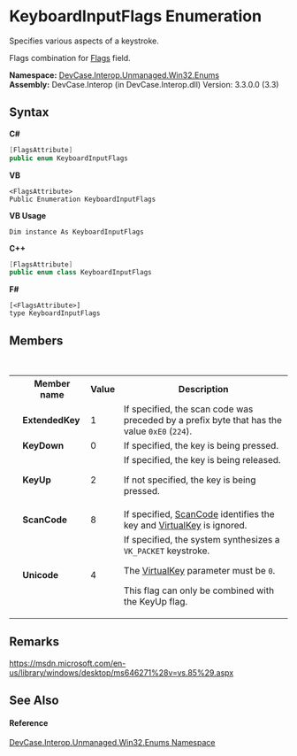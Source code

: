 # KeyboardInputFlags Enumeration
 

Specifies various aspects of a keystroke. 

 Flags combination for <a href="F_DevCase_Interop_Unmanaged_Win32_Structures_KeyboardInput_Flags">Flags</a> field.

**Namespace:**&nbsp;<a href="N_DevCase_Interop_Unmanaged_Win32_Enums">DevCase.Interop.Unmanaged.Win32.Enums</a><br />**Assembly:**&nbsp;DevCase.Interop (in DevCase.Interop.dll) Version: 3.3.0.0 (3.3)

## Syntax

**C#**<br />
``` C#
[FlagsAttribute]
public enum KeyboardInputFlags
```

**VB**<br />
``` VB
<FlagsAttribute>
Public Enumeration KeyboardInputFlags
```

**VB Usage**<br />
``` VB Usage
Dim instance As KeyboardInputFlags
```

**C++**<br />
``` C++
[FlagsAttribute]
public enum class KeyboardInputFlags
```

**F#**<br />
``` F#
[<FlagsAttribute>]
type KeyboardInputFlags
```


## Members
&nbsp;<table><tr><th></th><th>Member name</th><th>Value</th><th>Description</th></tr><tr><td /><td target="F:DevCase.Interop.Unmanaged.Win32.Enums.KeyboardInputFlags.ExtendedKey">**ExtendedKey**</td><td>1</td><td>If specified, the scan code was preceded by a prefix byte that has the value `0xE0` (`224`).</td></tr><tr><td /><td target="F:DevCase.Interop.Unmanaged.Win32.Enums.KeyboardInputFlags.KeyDown">**KeyDown**</td><td>0</td><td>If specified, the key is being pressed.</td></tr><tr><td /><td target="F:DevCase.Interop.Unmanaged.Win32.Enums.KeyboardInputFlags.KeyUp">**KeyUp**</td><td>2</td><td>If specified, the key is being released. 

 If not specified, the key is being pressed.</td></tr><tr><td /><td target="F:DevCase.Interop.Unmanaged.Win32.Enums.KeyboardInputFlags.ScanCode">**ScanCode**</td><td>8</td><td>If specified, <a href="F_DevCase_Interop_Unmanaged_Win32_Structures_KeyboardInput_ScanCode">ScanCode</a> identifies the key and <a href="F_DevCase_Interop_Unmanaged_Win32_Structures_KeyboardInput_VirtualKey">VirtualKey</a> is ignored.</td></tr><tr><td /><td target="F:DevCase.Interop.Unmanaged.Win32.Enums.KeyboardInputFlags.Unicode">**Unicode**</td><td>4</td><td>If specified, the system synthesizes a `VK_PACKET` keystroke. 

 The <a href="F_DevCase_Interop_Unmanaged_Win32_Structures_KeyboardInput_VirtualKey">VirtualKey</a> parameter must be `0`. 

 This flag can only be combined with the KeyUp flag.</td></tr></table>

## Remarks
<a href="https://msdn.microsoft.com/en-us/library/windows/desktop/ms646271%28v=vs.85%29.aspx" target="_blank">https://msdn.microsoft.com/en-us/library/windows/desktop/ms646271%28v=vs.85%29.aspx</a>

## See Also


#### Reference
<a href="N_DevCase_Interop_Unmanaged_Win32_Enums">DevCase.Interop.Unmanaged.Win32.Enums Namespace</a><br />